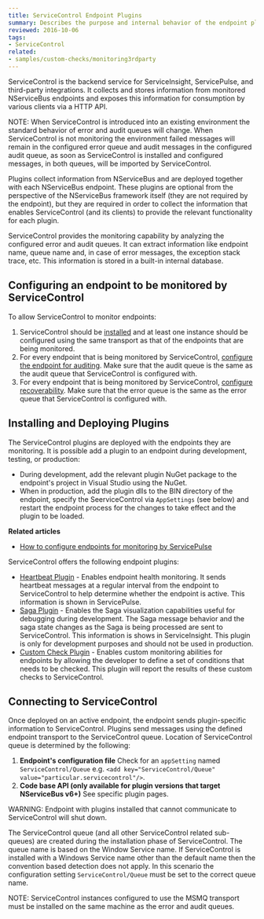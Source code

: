 ```yaml
---
title: ServiceControl Endpoint Plugins
summary: Describes the purpose and internal behavior of the endpoint plugins used by ServiceControl
reviewed: 2016-10-06
tags:
- ServiceControl
related:
- samples/custom-checks/monitoring3rdparty
---
```


ServiceControl is the backend service for ServiceInsight, ServicePulse, and third-party integrations. It collects and stores information from monitored NServiceBus endpoints and exposes this information for consumption by various clients via a HTTP API.

NOTE: When ServiceControl is introduced into an existing environment the standard behavior of error and audit queues will change. When ServiceControl is not monitoring the environment failed messages will remain in the configured error queue and audit messages in the configured audit queue, as soon as ServiceControl is installed and configured messages, in both queues, will be imported by ServiceControl.

Plugins collect information from NServiceBus and are deployed together with each NServiceBus endpoint. These plugins are optional from the perspective of the NServiceBus framework itself (they are not required by the endpoint), but they are required in order to collect the information that enables ServiceControl (and its clients) to provide the relevant functionality for each plugin.

ServiceControl provides the monitoring capability by analyzing the configured error and audit queues. It can extract information like endpoint name, queue name and, in case of error messages, the exception stack trace, etc. This information is stored in a built-in internal database.


## Configuring an endpoint to be monitored by ServiceControl

To allow ServiceControl to monitor endpoints:

 1. ServiceControl should be [installed](/servicecontrol/installation.md) and at least one instance should be configured using the same transport as that of the endpoints that are being monitored.
 2. For every endpoint that is being monitored by ServiceControl, [configure the endpoint for auditing](/nservicebus/operations/auditing.md#configuring-auditing). Make sure that the audit queue is the same as the audit queue that ServiceControl is configured with.
 3. For every endpoint that is being monitored by ServiceControl, [configure recoverability](/nservicebus/recoverability/). Make sure that the error queue is the same as the error queue that ServiceControl is configured with.


## Installing and Deploying Plugins

The ServiceControl plugins are deployed with the endpoints they are monitoring. It is possible add a plugin to an endpoint during development, testing, or production:

* During development, add the relevant plugin NuGet package to the endpoint's project in Visual Studio using the NuGet.
* When in production, add the plugin dlls to the BIN directory of the endpoint, specify the SeerviceControl via `AppSettings` (see below)  and restart the endpoint process for the changes to take effect and the plugin to be loaded.

**Related articles**

- [How to configure endpoints for monitoring by ServicePulse](/servicepulse/how-to-configure-endpoints-for-monitoring.md)

ServiceControl offers the following endpoint plugins:
- [Heartbeat Plugin](heartbeat.md) - Enables endpoint health monitoring. It sends heartbeat messages at a regular interval from the endpoint to ServiceControl to help determine whether the endpoint is active. This information is shown in ServicePulse.
- [Saga Plugin](saga-audit.md) - Enables the Saga visualization capabilities useful for debugging during development. The Saga message behavior and the saga state changes as the Saga is being processed are sent to ServiceControl. This information is shows in ServiceInsight. This plugin is only for development purposes and should not be used in production.
- [Custom Check Plugin](custom-checks.md) - Enables custom monitoring abilities for endpoints by allowing the developer to define a set of conditions that needs to be checked. This plugin will report the results of these custom checks to ServiceControl.


## Connecting to ServiceControl

Once deployed on an active endpoint, the endpoint sends plugin-specific information to ServiceControl. Plugins send messages using the defined endpoint transport to the ServiceControl queue. Location of ServiceControl queue is determined by the following:

1. **Endpoint's configuration file**
   Check for an `appSetting` named `ServiceControl/Queue` e.g. `<add key="ServiceControl/Queue" value="particular.servicecontrol"/>`.
2. **Code base API (only available for plugin versions that target NServiceBus v6+)**
   See specific plugin pages.

WARNING: Endpoint with plugins installed that cannot communicate to ServiceControl will shut down.

The ServiceControl queue (and all other ServiceControl related sub-queues) are created during the installation phase of ServiceControl. The queue name is based on the Window Service name. If ServiceControl is installed with a Windows Service name other than the default name then the convention based detection does not apply. In this scenario the configuration setting `ServiceControl/Queue` must be set to the correct queue name.

NOTE: ServiceControl instances configured to use the MSMQ transport must be installed on the same machine as the error and audit queues.